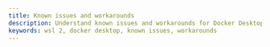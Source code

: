 ```yaml
--- 
title: Known issues and workarounds
description: Understand known issues and workarounds for Docker Desktop with WSL 2 backend
keywords: wsl 2, docker desktop, known issues, workarounds
---
```



